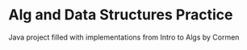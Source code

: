 # Alg and Data Structures Practice

Java project filled with implementations from Intro to Algs by Cormen
